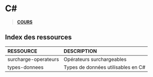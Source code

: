 # C#

> [**COURS**](https://www.youtube.com/playlist?list=PLrSOXFDHBtfGBHAMEg9Om9nF_7R7h5mO7)

## Index des ressources

|RESSOURCE|DESCRIPTION|
|:--|:--|
|surcharge-operateurs|Opérateurs surchargeables|
|types-donnees|Types de données utilisables en C#|
